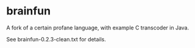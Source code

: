 # brainfun
A fork of a certain profane language, with example C transcoder in Java.

See brainfun-0.2.3-clean.txt for details.
